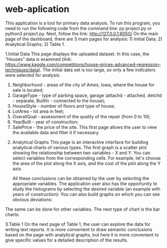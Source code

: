 # web-aplication
This application is a tool for primary data analysis. To run this program, you need to run the following code from the command line: py project.py or python3 project.py. Next, follow the link:
http://127.0.0.1:8050/
On the main page of the dashboard, there are 3 main pages for analysis: 1) Initial Data; 2) Analytical Graphs; 3) Table 1.

1.Initial Data
This page displays the uploaded dataset. In this case, the “Houses” data is examined (link: https://www.kaggle.com/competitions/house-prices-advanced-regression-techniques/data). The initial data set is too large, so only a few indicators were selected for analysis:
1) Neighborhood - areas of the city of Ames, Iowa, where the house for sale is located;
2) GarageType - type of parking space, garage (attachd - attached, detchd - separate, BuiltIn - connected to the house);
3) HouseStyle - number of floors and type of house;
4) LotArea - lot area in feet;
5) OverallQual - assessment of the quality of the repair (from 0 to 10);
6) YearBuilt - year of construction;
7) SalePrice - the price of the site.
This first page allows the user to view the available data and filter it if necessary.

2. Analytical Graphs
This page is an interactive interface for building analytical charts of various types. The first graph is a scatter plot showing the relationship between two variables - X and Y. You can select variables from the corresponding cells. For example, let's choose the area of the plot along the X axis, and the cost of the plot along the Y axis.

   All these conclusions can be obtained by the user by selecting the appropriate variables.
The application user also has the opportunity to study the histograms by selecting the desired variable (an example with years of construction):
You can also build graphs on which you can see obvious deviations:

 
The same can be done for other variables.
The next type of chart is the bar charts:

 
3.Table 1
On the next page of Table 1, the user can explore the data for writing text reports.
It is more convenient to draw semantic conclusions based on the page with analytical graphs, but here it is more convenient to give specific values for a detailed description of the results.
